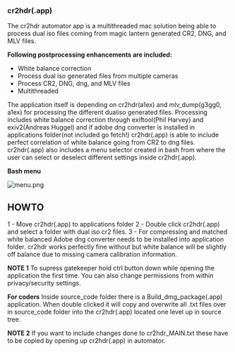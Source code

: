 ### cr2hdr(.app) ###
The cr2hdr automator app is a multithreaded mac solution being able to process dual iso files coming from magic lantern generated CR2, DNG, and MLV files. 

**Following postprocessing enhancements are included:**
-	White balance correction
-	Process dual iso generated files from multiple cameras
-	Process CR2, DNG, dng, and MLV files
-	Multithreaded 

The application itself is depending on cr2hdr(a1ex) and mlv_dump(g3gg0, a1ex) for processing the different dualiso generated files.
Processing includes white balance correction through exiftool(Phil Harvey) and exiv2(Andreas Huggel) and if adobe dng converter is installed in applications folder(not included go fetch!) cr2hdr(.app)  is able to include perfect correlation of white balance going from CR2 to dng files.
cr2hdr(.app) also includes a menu selector created in bash from where the user can select or deselect different settings inside cr2hdr(.app).


**Bash menu**

![menu.png](https://bitbucket.org/repo/Gkyeq9/images/615202290-menu.png)


## HOWTO ## 
1 - Move cr2hdr(.app) to applications folder
2 - Double click cr2hdr(.app) and select a folder with dual iso cr2 files. 
3 - For compressing and matched white balanced Adobe dng converter needs to be installed into application folder. cr2hdr works perfectly fine without but white balance will be slightly off balance due to missing camera calibration information.

**NOTE 1**
To supress gatekeeper hold ctrl button down while opening the application the first time. You can also change permissions from within privacy/security settings.

**For coders**
Inside source_code folder there is a Build_dmg_package(.app) application. When double clicked it will copy and overwrite all .txt files over in source_code folder into the cr2hdr(.app) located one level up in source tree. 

**NOTE 2** 
If you want to include changes done to cr2hdr_MAIN.txt these have to be copied by opening up cr2hdr(.app) in automator.